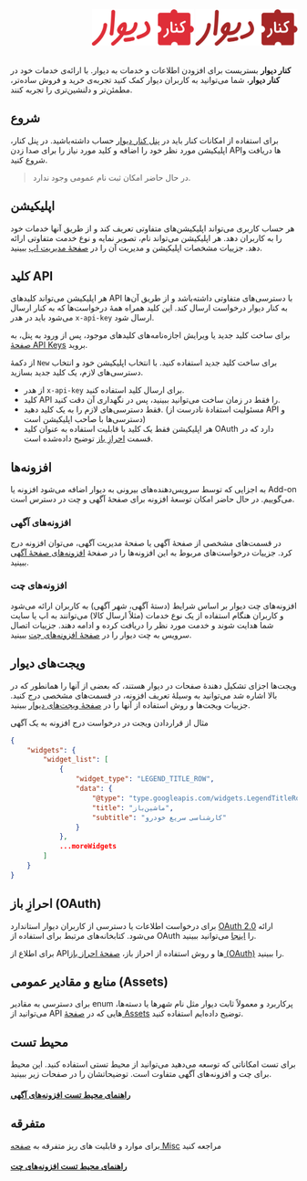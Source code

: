<div align="right">

<img src="logo-dark.svg#gh-dark-mode-only" height="64px"/>
<img src="logo-light.svg#gh-light-mode-only" height="64px"/>

</div>

<br>

 **کنار دیوار**
 بستریست برای افزودن اطلاعات و خدمات به دیوار.
 با ارائه‌ی خدمات خود در **کنار دیوار**، شما می‌توانید به کاربران دیوار کمک کنید تجربه‌ی خرید و فروش ساده‌تر، مطمئن‌تر و دلنشین‌تری را تجربه کنند.

## شروع
برای استفاده از امکانات کنار باید در [پنل کنار دیوار](https://kenar.divar.ir/admin) حساب داشته‌باشید. 
در پنل کنار، اپلیکیشن مورد نظر خود را اضافه و کلید مورد نیاز را برای صدا زدن APIها دریافت و شروع کنید.
> در حال حاضر امکان ثبت نام عمومی وجود ندارد.

## اپلیکیشن
هر حساب کاربری می‌تواند اپلیکیشن‌های متفاوتی تعریف کند و از طریق آنها خدمات خود را به کاربران دهد. هر اپلیکیشن می‌تواند نام، تصویر نمایه و نوع خدمت متفاوتی ارائه دهد. 
جزییات مشخصات اپلیکیشن و مدیریت آن را در [صفحهٔ مدیریت اپ](./management) ببینید.

## کلید API
هر اپلیکیشن می‌تواند کلید‌های API با دسترسی‌های متفاوتی داشته‌باشد و از طریق آن‌ها به کنار دیوار درخواست ارسال کند.
این کلید همراه همهٔ درخواست‌ها که به کنار ارسال می‌شود باید در هدر `x-api-key` ارسال شود. 

برای ساخت کلید جدید یا ویرایش اجازه‌نامه‌های کلیدهای موجود، پس از ورود به پنل، به [صفحهٔ API Keys](https://kenar.divar.ir/admin/info/apikeys) بروید.

از دکمهٔ `New` برای  ساخت کلید جدید استفاده کنید. با انتخاب اپلیکیشن خود و انتخاب دسترسی‌های لازم، یک کلید جدید بسازید. 
* از هدر `x-api-key` برای ارسال کلید استفاده کنید.
* کلید API را فقط در زمان ساخت می‌توانید ببینید، پس در نگهداری آن دقت کنید.
* فقط دسترسی‌های لازم را به یک کلید دهید. (مسئولیت استفادهٔ نادرست از API و دسترسی‌ها با صاحب اپلیکیشن است)
* هر اپلیکیشن فقط یک کلید با قابلیت استفاده به عنوان کلید OAuth دارد که در قسمت [احرازِ باز](#احرازِ-باز-oauth) توضیح داده‌شده است.

## افزونه‌ها
به اجزایی که توسط سرویس‌دهنده‌های بیرونی به دیوار اضافه می‌شود افزونه یا Add-on می‌گوییم. در حال حاضر امکان توسعهٔ افزونه برای صفحهٔ آگهی و چت در دسترس است.
### افزونه‌های آگهی
در قسمت‌های مشخصی از صفحهٔ آگهی یا صفحهٔ مدیریت آگهی، می‌توان افزونه درج کرد. جزییات درخواست‌های مربوط به این افزونه‌ها را در صفحهٔ [افزونه‌های صفحهٔ آگهی](addons) ببینید.
### افزونه‌های چت 
افزونه‌های چت دیوار بر اساس شرایط (دستهٔ آگهی، شهر آگهی) به کاربران ارائه می‌شود و کاربران هنگام استفاده از یک نوع خدمات (مثلاً ارسال کالا) می‌توانند به اپ یا سایت شما هدایت شوند و خدمت مورد نظر را دریافت کرده و ادامه دهند.
جزییات اتصال سرویس به چت دیوار را در [صفحهٔ افزونه‌های چت](chat) ببینید.
## ویجت‌های دیوار
ویجت‌ها اجزای تشکیل دهندهٔ صفحات در دیوار هستند، که بعضی از آنها را همانطور که در بالا اشاره شد می‌توانید به وسیلهٔ تعریف افزونه، در قسمت‌های مشخصی درج کنید. جزییات ویجت‌ها و روش استفاده از آنها را در [صفحهٔ ویجت‌های دیوار](widgets) ببینید.

مثال از قراردادن ویجت در درخواست درج افزونه به یک آگهی
```JSON
{
    "widgets": {
        "widget_list": [
            {
                "widget_type": "LEGEND_TITLE_ROW",
                "data": {
                    "@type": "type.googleapis.com/widgets.LegendTitleRowData",
                    "title": "ماشین‌باز",
                    "subtitle": "کارشناسی سریع خودرو"
                }
            },
            ...moreWidgets
        ]
    }
}
```

## احرازِ باز (OAuth)
برای درخواست اطلاعات یا دسترسی از کاربران دیوار استاندارد [OAuth 2.0](https://oauth.net/2/) ارائه می‌شود. کتابخانه‌های مرتبط برای استفاده از OAuth را [اینجا](https://oauth.net/code/) می‌توانید ببینید.

برای اطلاع از APIها و روش استفاده از احراز باز، [صفحهٔ احراز باز (OAuth)](oauth) را ببینید.
## منابع و مقادیر عمومی (Assets)
برای دسترسی به مقادیر enum پرکاربرد و معمولاً ثابت دیوار مثل نام شهرها یا دسته‌ها، می‌توانید از API هایی که در [صفحهٔ Assets](assets) توضیح داده‌ایم استفاده کنید.
## محیط تست
برای تست امکاناتی که توسعه می‌دهید می‌توانید از محیط تستی استفاده کنید. این محیط برای چت و افزونه‌های آگهی متفاوت است. توضیحاتشان را در صفحات زیر ببینید.
#### [راهنمای محیط تست افزونه‌های آگهی](./addons/test_environment.md)

## متفرقه
برای موارد و قابلیت های ریز متفرقه به [صفحه Misc](misc) مراجعه کنید
#### [راهنمای محیط تست افزونه‌های چت](./chat/test_environment.md)
